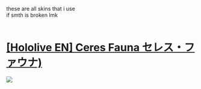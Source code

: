 these are all skins that i use <br>
if smth is broken lmk
<br>
<br>
# [[Hololive EN] Ceres Fauna セレス・ファウナ)](https://infitrail.s-ul.eu/sXzZwNIK)
![](https://github.com/InfiTrail/skins/assets/137624518/974d2d6b-bc8c-4a91-a164-b29b8ecb96d5)
<br>
